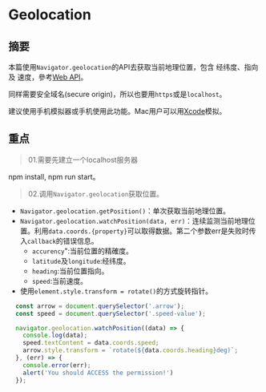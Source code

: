 # Geolocation

## 摘要

本篇使用`Navigator.geolocation`的API去获取当前地理位置，包含 经纬度、指向 及 速度，參考[Web API](https://developer.mozilla.org/zh-TW/docs/Web/API/Navigator/geolocation)。

同样需要安全域名(secure origin)，所以也要用`https`或是`localhost`。

建议使用手机模拟器或手机使用此功能。Mac用户可以用[Xcode](https://developer.apple.com/xcode/)模拟。

## 重点

>01.需要先建立一个localhost服务器

npm install, npm run start。

>02.调用`Navigator.geolocation`获取位置。

- `Navigator.geolocation.getPosition()`：单次获取当前地理位置。
- `Navigator.geolocation.watchPosition(data, err)`：连续监测当前地理位置。利用`data.coords.{property}`可以取得数据。第二个参数err是失败时传入`callback`的错误信息。
  - `accurency`":当前位置的精確度。
  - `latitude`及`longitude`:经纬度。
  - `heading`:当前位置指向。
  - `speed`:当前速度。
- 使用`element.style.transform = rotate()`的方式旋转指针。

```javascript
  const arrow = document.querySelector('.arrow');
  const speed = document.querySelector('.speed-value');

  navigator.geolocation.watchPosition((data) => {
    console.log(data);
    speed.textContent = data.coords.speed;
    arrow.style.transform = `rotate(${data.coords.heading}deg)`;
  }, (err) => {
    console.error(err);
    alert('You should ACCESS the permission!')
  });
```


